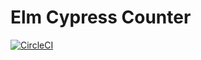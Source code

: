 # Elm Cypress Counter
[![CircleCI](https://circleci.com/gh/ababup1192/elm-cypress-counter.svg?style=svg)](https://circleci.com/gh/ababup1192/elm-cypress-counter)

## 